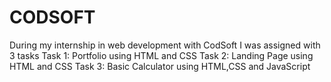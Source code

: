 # CODSOFT
During my internship in web development with CodSoft I was assigned with 3 tasks
Task 1: Portfolio using HTML and CSS
Task 2: Landing Page using HTML and CSS
Task 3: Basic Calculator using HTML,CSS and JavaScript
